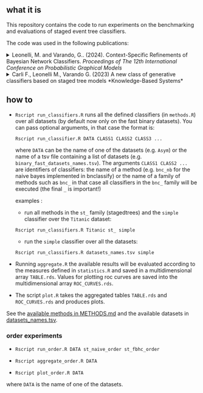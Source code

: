 ## what it is

This repository contains the code to run experiments on the benchmarking and evaluations 
of staged event tree classifiers. 

The code was used in the following publications:

<details> 

<summary> 
Leonelli, M. and  Varando, G.. (2024). 
Context-Specific Refinements of Bayesian Network Classifiers.
<i>Proceedings of The 12th International Conference on Probabilistic Graphical Models</i>
</summary>

```
  
@InProceedings{leonelli24context,
  title = 	 {Context-Specific Refinements of Bayesian Network Classifiers},
  author =       {Leonelli, Manuele and Varando, Gherardo},
  booktitle = 	 {Proceedings of The 12th International Conference on Probabilistic Graphical Models},
  pages = 	 {182--198},
  year = 	 {2024},
  editor = 	 {Kwisthout, Johan and Renooij, Silja},
  volume = 	 {246},
  series = 	 {Proceedings of Machine Learning Research},
  month = 	 {11--13 Sep},
  publisher =    {PMLR},
  pdf = 	 {https://raw.githubusercontent.com/mlresearch/v246/main/assets/leonelli24a/leonelli24a.pdf},
  url = 	 {https://proceedings.mlr.press/v246/leonelli24a.html}
}
```  

</details>

<details> 

<summary> Carli F., Leonelli M., Varando G. (2023) 
A new class of generative classifiers based on staged tree models
*Knowledge-Based Systems*
</summary>

```
@article{carli2023new,
title = {A new class of generative classifiers based on staged tree models},
journal = {Knowledge-Based Systems},
volume = {268},
pages = {110488},
year = {2023},
issn = {0950-7051},
doi = {https://doi.org/10.1016/j.knosys.2023.110488},
url = {https://www.sciencedirect.com/science/article/pii/S0950705123002381},
author = {Federico Carli and Manuele Leonelli and Gherardo Varando},
keywords = {Bayesian networks, Model selection, Staged trees, Statistical classification},
abstract = {Generative models for classification use the joint probability distribution of the class variable and the features to construct a decision rule. Among generative models, Bayesian networks and naive Bayes classifiers are the most commonly used and provide a clear graphical representation of the relationship among all variables. However, these have the disadvantage of highly restricting the type of relationships that could exist, by not allowing for context-specific independence. Here we introduce a new class of generative classifiers, called staged tree classifiers, which formally account for context-specific independence. They are constructed by a partitioning of the vertices of an event tree from which conditional independence can be formally read. The naive staged tree classifier is also defined, which extends the classic naive Bayes classifier whilst retaining the same complexity. An extensive simulation study shows that the classification accuracy of staged tree classifiers is competitive with that of state-of-the-art classifiers and an example showcases their use in practice.}
}
```

</details>


## how to 

* `Rscript run_classifiers.R` runs all the defined classifiers (in `methods.R`) over
   all datasets (by default now only on the fast binary datasets). 
   You can pass optional arguments, in that case the format is: 
   ```
   Rscript run_classifier.R DATA CLASS1 CLASS2 CLASS3 ... 
   ```
   where `DATA` can be the name of one of the datasets (e.g. `Asym`) or the 
   name of a tsv file containing a list of datasets 
   (e.g. `binary_fast_datasets_names.tsv`). The arguments `CLASS1 CLASS2 ... `  
   are identifiers of classifiers: the name of a method (e.g. `bnc_nb` for the 
   naive bayes implemented in bnclassify) or the name of a family of methods such as
   `bnc_` in that case all classifiers in the `bnc_` family will be executed (the 
    final `_` is important!)   

    examples : 

    * run all methods in the `st_` family 
    (stagedtrees) and the `simple` classifier over the `Titanic` dataset: 

    ```
    Rscript run_classifiers.R Titanic st_ simple 
    ```

    * run the `simple` classifier over all the datasets:
    ```
    Rscript run_classifiers.R datasets_names.tsv simple 
    ``` 
     

*  Running `aggregate.R` the available results will be evaluated according
to the measures defined in `statistics.R` and saved in a multidimensional array 
`TABLE.rds`. Values for plotting roc curves are saved into the 
multidimensional array `ROC_CURVES.rds`.

* The script `plot.R` takes the aggregated tables `TABLE.rds` and `ROC_CURVES.rds` and produces plots. 

See the [available methods in METHODS.md](METHODS.md) and the available datasets in 
[datasets_names.tsv](datasets_names.tsv).  


### order experiments

* `Rscript run_order.R DATA st_naive_order st_fbhc_order` 

* `Rscript aggregate_order.R DATA` 

* `Rscript plot_order.R DATA` 

where `DATA` is the name of one of the datasets.
